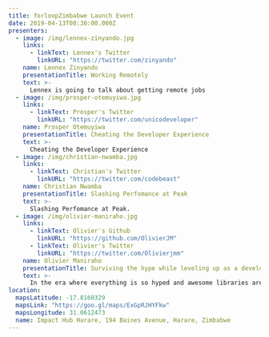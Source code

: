 ```yaml
---
title: forloopZimbabwe Launch Event
date: 2019-04-13T08:30:00.000Z
presenters:
  - image: /img/lennex-zinyando.jpg
    links:
      - linkText: Lennex's Twitter
        linkURL: "https://twitter.com/zinyando"
    name: Lennex Zinyando
    presentationTitle: Working Remotely
    text: >-
      Lennex is going to talk about getting remote jobs
  - image: /img/prosper-otemuyiwa.jpg
    links:
      - linkText: Prosper's Twitter
        linkURL: "https://twitter.com/unicodeveloper"
    name: Prosper Otemuyiwa
    presentationTitle: Cheating the Developer Experience
    text: >-
      Cheating the Developer Experience
  - image: /img/christian-nwamba.jpg
    links:
      - linkText: Christian's Twitter
        linkURL: "https://twitter.com/codebeast"
    name: Christian Nwamba
    presentationTitle: Slashing Perfomance at Peak
    text: >-
      Slashing Perfomance at Peak.
  - image: /img/olivier-maniraho.jpg
    links:
      - linkText: Olivier's Github
        linkURL: "https://github.com/OlivierJM"
      - linkText: Olivier's Twitter
        linkURL: "https://twitter.com/Olivierjmm"
    name: Olivier Maniraho
    presentationTitle: Surviving the hype while leveling up as a developer
    text: >-
      In the era where everything is so hyped and awesome libraries are released everyday, how do you keep up and become even a better developer?
location:
  mapsLatitude: -17.8160329
  mapsLink: "https://goo.gl/maps/ExGpRJHYFkw"
  mapsLongitude: 31.0612473
  name: Impact Hub Harare, 194 Baines Avenue, Harare, Zimbabwe
---
```

